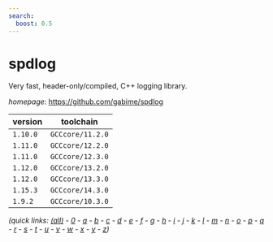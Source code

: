 ```yaml
---
search:
  boost: 0.5
---
```

# spdlog

Very fast, header-only/compiled, C++ logging library.

*homepage*: <https://github.com/gabime/spdlog>

version | toolchain
--------|----------
``1.10.0`` | ``GCCcore/11.2.0``
``1.11.0`` | ``GCCcore/12.2.0``
``1.11.0`` | ``GCCcore/12.3.0``
``1.12.0`` | ``GCCcore/13.2.0``
``1.12.0`` | ``GCCcore/13.3.0``
``1.15.3`` | ``GCCcore/14.3.0``
``1.9.2`` | ``GCCcore/10.3.0``


*(quick links: [(all)](../index.md) - [0](../0/index.md) - [a](../a/index.md) - [b](../b/index.md) - [c](../c/index.md) - [d](../d/index.md) - [e](../e/index.md) - [f](../f/index.md) - [g](../g/index.md) - [h](../h/index.md) - [i](../i/index.md) - [j](../j/index.md) - [k](../k/index.md) - [l](../l/index.md) - [m](../m/index.md) - [n](../n/index.md) - [o](../o/index.md) - [p](../p/index.md) - [q](../q/index.md) - [r](../r/index.md) - [s](../s/index.md) - [t](../t/index.md) - [u](../u/index.md) - [v](../v/index.md) - [w](../w/index.md) - [x](../x/index.md) - [y](../y/index.md) - [z](../z/index.md))*

